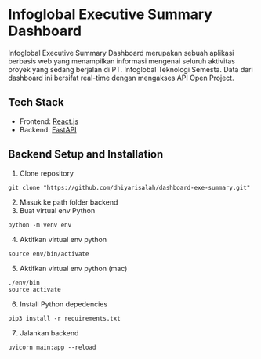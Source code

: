 # Infoglobal Executive Summary Dashboard 
Infoglobal Executive Summary Dashboard merupakan sebuah aplikasi berbasis web yang menampilkan informasi mengenai seluruh aktivitas proyek yang sedang berjalan di PT. Infoglobal Teknologi Semesta. Data dari dashboard ini bersifat real-time dengan mengakses API Open Project.

## Tech Stack

- Frontend: [React.js](https://react.dev/learn)
- Backend: [FastAPI](https://devdocs.io/fastapi/)

## Backend Setup and Installation

1. Clone repository
```
git clone "https://github.com/dhiyarisalah/dashboard-exe-summary.git"
```
2. Masuk ke path folder backend
3. Buat virtual env Python
```
python -m venv env
```
4. Aktifkan virtual env python
```
source env/bin/activate
```
5. Aktifkan virtual env python (mac)
```
./env/bin
source activate
```
6. Install Python depedencies
```
pip3 install -r requirements.txt
```
7. Jalankan backend
```
uvicorn main:app --reload
```
